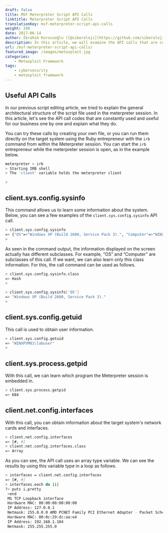 ```yaml
---
draft: false
title: MSF Meterpreter Script API Calls
linktitle: Meterpreter Script API Calls
translationKey: msf-meterpreter-script-api-calls
weight: 340
date: 2017-06-14
author: İbrahim Korucuoğlu ([@siberoloji](https://github.com/siberoloji))
description: In this article, we will examine the API calls that are constantly used and useful in Meterpreter scripts.
url: /msf-meterpreter-script-api-calls/
featured_image: /images/metasploit.jpg
categories:
    - Metasploit Framework
tags:
    - cybersecurity
    - metasploit framework
---
```

## Useful API Calls

In our previous script editing article, we tried to explain the general architectural structure of the script file used in the meterpreter session. In this article, let's see the API call codes that are constantly used and useful for our business one by one and explain what they do.

You can try these calls by creating your own file, or you can run them directly on the target system using the Ruby entrepreneur with the `irb` command from within the Meterpreter session. You can start the `irb` entrepreneur while the meterpreter session is open, as in the example below.

```bash
meterpreter > irb
> Starting IRB shell
> The 'client' variable holds the meterpreter client

>
```

## client.sys.config.sysinfo

This command allows us to learn some information about the system. Below, you can see a few examples of the `client.sys.config.sysinfo` API call.

```bash
> client.sys.config.sysinfo
=> {"OS"=>"Windows XP (Build 2600, Service Pack 3).", "Computer"=>"WINXPVM01"}
>
```

As seen in the command output, the information displayed on the screen actually has different subclasses. For example, “OS” and “Computer” are subclasses of this call. If we want, we can also learn only this class information. For this, the call command can be used as follows.

```bash
> client.sys.config.sysinfo.class
=> Hash
>
```

```bash
> client.sys.config.sysinfo['OS']
=> "Windows XP (Build 2600, Service Pack 3)."
>
```

## client.sys.config.getuid

This call is used to obtain user information.

```bash
> client.sys.config.getuid
=> "WINXPVM01\labuser"
>
```

## client.sys.process.getpid

With this call, we can learn which program the Meterpreter session is embedded in.

```bash
> client.sys.process.getpid
=> 684
```

## client.net.config.interfaces

With this call, you can obtain information about the target system's network cards and interfaces.

```bash
> client.net.config.interfaces
=> [#, #]
> client.net.config.interfaces.class
=> Array
```

As you can see, the API call uses an array type variable. We can see the results by using this variable type in a loop as follows.

```bash
> interfaces = client.net.config.interfaces
=> [#, #]
> interfaces.each do |i|
?> puts i.pretty
 >end
 MS TCP Loopback interface
 Hardware MAC: 00:00:00:00:00:00
 IP Address: 127.0.0.1
 Netmask: 255.0.0.0 AMD PCNET Family PCI Ethernet Adapter - Packet Scheduler Miniport
 Hardware MAC: 00:0c:29:dc:aa:e4
 IP Address: 192.168.1.104
 Netmask: 255.255.255.0
 ```

